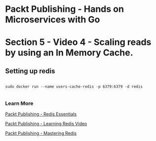 # Packt Publishing - Hands on Microservices with Go
# Section 5 - Video 4 - Scaling reads by using an In Memory Cache.

## Setting up redis

```

sudo docker run --name users-cache-redis -p 6379:6379 -d redis


```

### Learn More

[Packt Publishing - Redis Essentials](https://www.packtpub.com/big-data-and-business-intelligence/redis-essentials)

[Packt Publishing - Learning Redis Video](https://www.packtpub.com/big-data-and-business-intelligence/learning-redis-video)

[Packt Publishing - Mastering Redis](https://www.packtpub.com/big-data-and-business-intelligence/mastering-redis)

